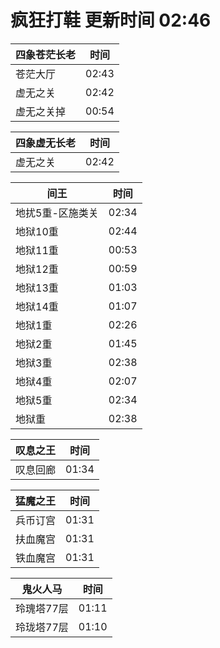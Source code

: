 # 疯狂打鞋 更新时间 02:46

| 四象苍茫长老   | 时间    |
|--------|-------|
| 苍茫大厅 | 02:43 |
| 虚无之关 | 02:42 |
| 虚无之关掉 | 00:54 |

| 四象虚无长老   | 时间    |
|--------|-------|
| 虚无之关 | 02:42 |

| 间王   | 时间    |
|--------|-------|
| 地扰5重-区施类关 | 02:34 |
| 地狱10重 | 02:44 |
| 地狱11重 | 00:53 |
| 地狱12重 | 00:59 |
| 地狱13重 | 01:03 |
| 地狱14重 | 01:07 |
| 地狱1重 | 02:26 |
| 地狱2重 | 01:45 |
| 地狱3重 | 02:38 |
| 地狱4重 | 02:07 |
| 地狱5重 | 02:34 |
| 地狱重 | 02:38 |

| 叹息之王   | 时间    |
|--------|-------|
| 叹息回廊 | 01:34 |

| 猛魔之王   | 时间    |
|--------|-------|
| 兵币订宫 | 01:31 |
| 扶血魔宫 | 01:31 |
| 铁血魔宫 | 01:31 |

| 鬼火人马   | 时间    |
|--------|-------|
| 玲瑰塔77层 | 01:11 |
| 玲珑塔77层 | 01:10 |